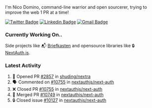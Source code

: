 
I'm Nico Domino, command-line warrior and open sourcerer, trying to improve the web 1 PR at a time!

[![Twitter Badge](https://img.shields.io/badge/-@ndom91-1ca0f1?style=flat-square&labelColor=1ca0f1&logo=twitter&logoColor=white&link=https://twitter.com/ndom91)](https://twitter.com/ndom91) [![Linkedin Badge](https://img.shields.io/badge/-ndom91-blue?style=flat-square&logo=Linkedin&logoColor=white&link=https://www.linkedin.com/in/ndom91/)](https://www.linkedin.com/in/ndom91/) [![Gmail Badge](https://img.shields.io/badge/-yo@ndo.dev-c14438?style=flat-square&logo=mail.ru&logoColor=white&link=mailto:yo@ndo.dev)](mailto:yo@ndo.dev)

### Currently Working On..

Side projects like 📬 [Briefkasten](https://briefkastenhq.com) and opensource libraries like 🔒 [NextAuth.js](https://github.com/nextauthjs/next-auth).

<!--START_SECTION_PROFILE_VIEWS:readme-info-->
<!--END_SECTION_PROFILE_VIEWS:readme-info-->

<!--START_SECTION_DAILY_COMMIT:readme-info-->
<!--END_SECTION_DAILY_COMMIT:readme-info-->

<!--START_SECTION_WEEKLY_COMMIT:readme-info-->
<!--END_SECTION_WEEKLY_COMMIT:readme-info-->

### Latest Activity

<!--START_SECTION:activity-->
1. 💪 Opened PR [#2857](https://github.com/shuding/nextra/pull/2857) in [shuding/nextra](https://github.com/shuding/nextra)
2. 🗣 Commented on [#10755](https://github.com/nextauthjs/next-auth/pull/10755#issuecomment-2082445903) in [nextauthjs/next-auth](https://github.com/nextauthjs/next-auth)
3. ❌ Closed PR [#10755](https://github.com/nextauthjs/next-auth/pull/10755) in [nextauthjs/next-auth](https://github.com/nextauthjs/next-auth)
4. 🎉 Merged PR [#10749](https://github.com/nextauthjs/next-auth/pull/10749) in [nextauthjs/next-auth](https://github.com/nextauthjs/next-auth)
5. 🔒 Closed issue [#10127](https://github.com/nextauthjs/next-auth/issues/10127) in [nextauthjs/next-auth](https://github.com/nextauthjs/next-auth)
<!--END_SECTION:activity-->
